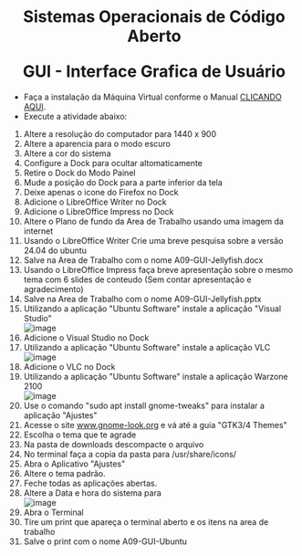 <H1 align="center">Sistemas Operacionais de Código Aberto
<p></p>GUI - Interface Grafica de Usuário </H1>

- Faça a instalação da Máquina Virtual conforme o Manual <a href="https://github.com/vedilson/SOP/blob/main/Aulas/Aula%2008%20-%20Manual%20de%20Instala%C3%A7%C3%A3o%20do%20Ubuntu%20no%20VirtualBox.md">CLICANDO AQUI</a>.<br>
- Execute a atividade abaixo:<p>

01. Altere a resolução do computador para 1440 x 900
02. Altere a aparencia para o modo escuro
03. Altere a cor do sistema
04. Configure a Dock para ocultar altomaticamente
05. Retire o Dock do Modo Painel
06. Mude a posição do Dock para a parte inferior da tela
07. Deixe apenas o icone do Firefox no Dock
08. Adicione o LibreOffice Writer no Dock
09. Adicione o LibreOffice Impress no Dock
10. Altere o Plano de fundo da Area de Trabalho usando uma imagem da internet
11. Usando o LibreOffice Writer Crie uma breve pesquisa sobre a versão 24.04 do ubuntu
12. Salve na Area de Trabalho com o nome A09-GUI-Jellyfish.docx
13. Usando o LibreOffice Impress faça breve apresentação sobre o mesmo tema com 6 slides de conteudo (Sem contar apresentação e agradecimento)
14. Salve na Area de Trabalho com o nome A09-GUI-Jellyfish.pptx
15. Utilizando a aplicação "Ubuntu Software" instale a aplicação "Visual Studio" 
<br>![image](https://github.com/vedilson/SOP/assets/159180757/728be0e5-cbc6-4092-9f50-10f7ad523177)
16. Adicione o Visual Studio no Dock 
17. Utilizando a aplicação "Ubuntu Software" instale a aplicação VLC
<br>![image](https://github.com/vedilson/SOP/assets/159180757/8b143d51-c9d4-4a83-a28b-758d955fabd8)
18. Adicione o VLC no Dock
19. Utilizando a aplicação "Ubuntu Software" instale a aplicação Warzone 2100
<br>![image](https://github.com/vedilson/SOP/assets/159180757/b757f91d-e915-4258-a533-b505b6d0b6f8)
21. Use o comando "sudo apt install gnome-tweaks" para instalar a aplicação "Ajustes"
22. Acesse o site www.gnome-look.org e vá até a guia "GTK3/4 Themes"
24. Escolha o tema que te agrade
25. Na pasta de downloads descompacte o arquivo
26. No terminal faça a copia da pasta para /usr/share/icons/
27. Abra o Aplicativo "Ajustes"
28. Altere o tema padrão.
29. Feche todas as aplicações abertas.
30. Altere a Data e hora do sistema para
<br>![image](https://github.com/vedilson/SOP/assets/159180757/3e67a140-4951-40b2-b354-cd6e4ca226e5)
31. Abra o Terminal
32. Tire um print que apareça o terminal aberto e os itens na area de trabalho
33. Salve o print com o nome A09-GUI-Ubuntu

